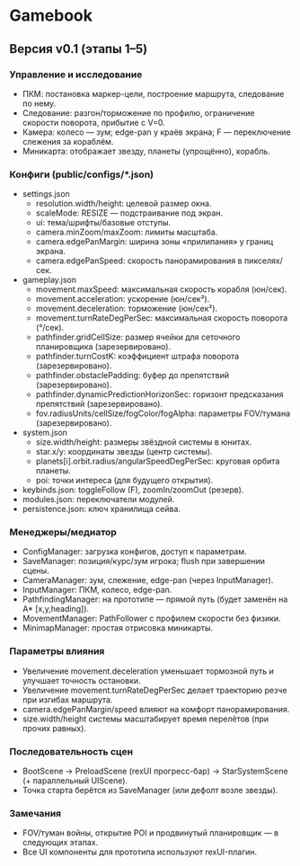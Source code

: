# Gamebook

## Версия v0.1 (этапы 1–5)

### Управление и исследование
- ПКМ: постановка маркер-цели, построение маршрута, следование по нему.
- Следование: разгон/торможение по профилю, ограничение скорости поворота, прибытие с V=0.
- Камера: колесо — зум; edge-pan у краёв экрана; F — переключение слежения за кораблём.
- Миникарта: отображает звезду, планеты (упрощённо), корабль.

### Конфиги (public/configs/*.json)
- settings.json
  - resolution.width/height: целевой размер окна.
  - scaleMode: RESIZE — подстраивание под экран.
  - ui: тема/шрифты/базовые отступы.
  - camera.minZoom/maxZoom: лимиты масштаба.
  - camera.edgePanMargin: ширина зоны «прилипания» у границ экрана.
  - camera.edgePanSpeed: скорость панорамирования в пикселях/сек.
- gameplay.json
  - movement.maxSpeed: максимальная скорость корабля (юн/сек).
  - movement.acceleration: ускорение (юн/сек²).
  - movement.deceleration: торможение (юн/сек²).
  - movement.turnRateDegPerSec: максимальная скорость поворота (°/сек).
  - pathfinder.gridCellSize: размер ячейки для сеточного планировщика (зарезервировано).
  - pathfinder.turnCostK: коэффициент штрафа поворота (зарезервировано).
  - pathfinder.obstaclePadding: буфер до препятствий (зарезервировано).
  - pathfinder.dynamicPredictionHorizonSec: горизонт предсказания препятствий (зарезервировано).
  - fov.radiusUnits/cellSize/fogColor/fogAlpha: параметры FOV/тумана (зарезервировано).
- system.json
  - size.width/height: размеры звёздной системы в юнитах.
  - star.x/y: координаты звезды (центр системы).
  - planets[i].orbit.radius/angularSpeedDegPerSec: круговая орбита планеты.
  - poi: точки интереса (для будущего открытия).
- keybinds.json: toggleFollow (F), zoomIn/zoomOut (резерв).
- modules.json: переключатели модулей.
- persistence.json: ключ хранилища сейва.

### Менеджеры/медиатор
- ConfigManager: загрузка конфигов, доступ к параметрам.
- SaveManager: позиция/курс/зум игрока; flush при завершении сцены.
- CameraManager: зум, слежение, edge-pan (через InputManager).
- InputManager: ПКМ, колесо, edge-pan.
- PathfindingManager: на прототипе — прямой путь (будет заменён на A* [x,y,heading]).
- MovementManager: PathFollower с профилем скорости без физики.
- MinimapManager: простая отрисовка миникарты.

### Параметры влияния
- Увеличение movement.deceleration уменьшает тормозной путь и улучшает точность остановки.
- Увеличение movement.turnRateDegPerSec делает траекторию резче при изгибах маршрута.
- camera.edgePanMargin/speed влияют на комфорт панорамирования.
- size.width/height системы масштабирует время перелётов (при прочих равных).

### Последовательность сцен
- BootScene → PreloadScene (rexUI прогресс-бар) → StarSystemScene (+ параллельный UIScene).
- Точка старта берётся из SaveManager (или дефолт возле звезды).

### Замечания
- FOV/туман войны, открытие POI и продвинутый планировщик — в следующих этапах.
- Все UI компоненты для прототипа используют rexUI-плагин.


